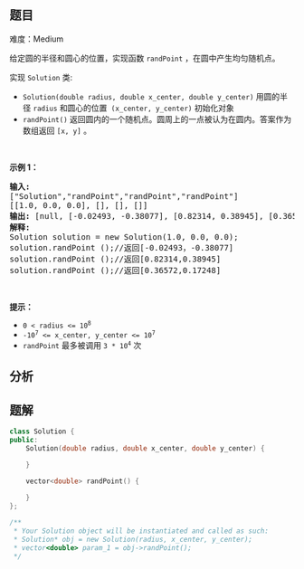 
## 题目
难度：Medium
<p>给定圆的半径和圆心的位置，实现函数 <code>randPoint</code> ，在圆中产生均匀随机点。</p>

<p>实现&nbsp;<code>Solution</code>&nbsp;类:</p>

<ul>
	<li><code>Solution(double radius, double x_center, double y_center)</code>&nbsp;用圆的半径&nbsp;<code>radius</code>&nbsp;和圆心的位置<code> (x_center, y_center)</code> 初始化对象</li>
	<li><code>randPoint()</code>&nbsp;返回圆内的一个随机点。圆周上的一点被认为在圆内。答案作为数组返回 <code>[x, y]</code> 。</li>
</ul>

<p>&nbsp;</p>

<p><strong>示例 1：</strong></p>

<pre>
<strong>输入: 
</strong>["Solution","randPoint","randPoint","randPoint"]
[[1.0, 0.0, 0.0], [], [], []]
<strong>输出: </strong>[null, [-0.02493, -0.38077], [0.82314, 0.38945], [0.36572, 0.17248]]
<strong>解释:</strong>
Solution solution = new Solution(1.0, 0.0, 0.0);
solution.randPoint ();//返回[-0.02493，-0.38077]
solution.randPoint ();//返回[0.82314,0.38945]
solution.randPoint ();//返回[0.36572,0.17248]</pre>

<p>&nbsp;</p>

<p><strong>提示：</strong></p>

<ul>
	<li><code>0 &lt;&nbsp;radius &lt;= 10<sup>8</sup></code></li>
	<li><code>-10<sup>7</sup>&nbsp;&lt;= x_center, y_center &lt;= 10<sup>7</sup></code></li>
	<li><code>randPoint</code> 最多被调用&nbsp;<code>3 * 10<sup>4</sup></code>&nbsp;次</li>
</ul>

## 分析

## 题解
```cpp
class Solution {
public:
    Solution(double radius, double x_center, double y_center) {

    }
    
    vector<double> randPoint() {

    }
};

/**
 * Your Solution object will be instantiated and called as such:
 * Solution* obj = new Solution(radius, x_center, y_center);
 * vector<double> param_1 = obj->randPoint();
 */
```